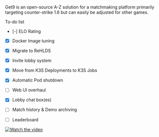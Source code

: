 Get9 is an open-source A-Z solution for a matchmaking platform primarily targeting counter-strike 1.6 but can easily be adjusted for other games.

To-do list
- [-] ELO Rating
- [x] Docker Image tuning
- [x] Migrate to ReHLDS
- [x] Invite lobby system
- [x] Move from K3S Deployments to K3S Jobs
- [x] Automatic Pod shutdown
- [ ] Web UI overhaul
- [x] Lobby chat box(es)
- [ ] Match history & Demo archiving
- [ ] Leaderboard



[![Watch the video](https://img.youtube.com/vi/KmHlYoj7RSs/maxresdefault.jpg)](https://www.youtube.com/watch?v=KmHlYoj7RSs)
